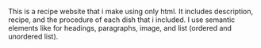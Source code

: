 This is a recipe website that i make using only html. It includes description, recipe, and the procedure of each dish that i included. I use semantic elements like for headings, paragraphs, image, and list (ordered and unordered list).
